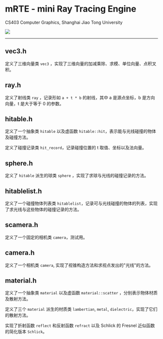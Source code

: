 # mRTE - mini Ray Tracing Engine


CS403 Computer Graphics, Shanghai Jiao Tong University

![](https://public.noi.top/image/1587879163059.jpeg)

---

## vec3.h
定义了三维向量类 `vec3` ，实现了三维向量的加减乘除、求模、单位向量、点积叉积。

## ray.h
定义了射线类 `ray` ，记录形如 `a + t * b` 的射线，其中 a 是源点坐标，b 是方向向量，t 是大于等于 0 的参数。

## hitable.h
定义了一个抽象类 `hitable` 以及虚函数 `hitable::hit`，表示能与光线碰撞的物体及碰撞方法。

定义了碰撞记录类 `hit_record`，记录碰撞位置的 t 取值、坐标以及法向量。

## sphere.h
定义了 `hitable` 派生的球类 `sphere` ，实现了求球与光线的碰撞记录的方法。

## hitablelist.h
定义了一个碰撞物体列表类 `hitablelist`，记录可与光线碰撞的物体的列表，实现了求光线与这些物体的碰撞记录的方法。

## scamera.h
定义了一个固定的相机类 `camera`，测试用。

## camera.h
定义了一个相机类 `camera`, 实现了视锥构造方法和求视点发出的"光线"的方法。

## material.h
定义了一个抽象类 `material` 以及虚函数 `material::scatter` ，分别表示物体材质及散射方法。

定义了三个 `material` 派生的材质类 `lambertian`, `metal`, `dielectric`，实现了它们的散射方法。

实现了折射函数 `reflect` 和反射函数 `refract` 以及 Schlick 的 Fresnel 近似函数的简化版本 `Schlick`。
